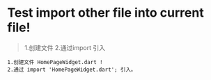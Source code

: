 # Test import other file into current file!

> 1.创建文件
> 2.通过import 引入

    1.创建文件 HomePageWidget.dart !
    2.通过 import 'HomePageWidget.dart'; 引入。